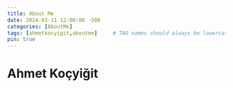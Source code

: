 ```yaml
---
title: About Me
date: 2024-03-11 12:00:00 -500
categories: [AboutMe]
tags: [ahmetkocyigit,aboutme]     # TAG names should always be lowercase
pin: true
---
```


# Ahmet Koçyiğit
